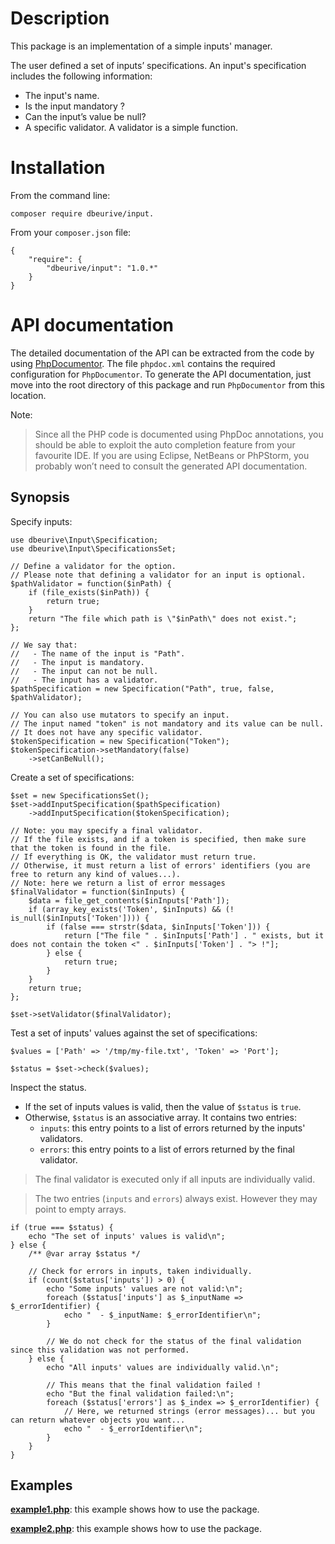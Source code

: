 # Description

This package is an implementation of a simple inputs' manager.

The user defined a set of inputs’ specifications. An input's specification includes the following information:

* The input's name.
* Is the input mandatory ?
* Can the input’s value be null?
* A specific validator. A validator is a simple function.

# Installation

From the command line:

    composer require dbeurive/input.

From your `composer.json` file:

    {
        "require": {
            "dbeurive/input": "1.0.*"
        }
    }

# API documentation

The detailed documentation of the API can be extracted from the code by using [PhpDocumentor](https://www.phpdoc.org/).
The file `phpdoc.xml` contains the required configuration for `PhpDocumentor`.
To generate the API documentation, just move into the root directory of this package and run `PhpDocumentor` from this location.

Note:

> Since all the PHP code is documented using PhpDoc annotations, you should be able to exploit the auto completion feature from your favourite IDE.
> If you are using Eclipse, NetBeans or PhPStorm, you probably won’t need to consult the generated API documentation.

## Synopsis

Specify inputs:

    use dbeurive\Input\Specification;
    use dbeurive\Input\SpecificationsSet;
    
    // Define a validator for the option.
    // Please note that defining a validator for an input is optional.
    $pathValidator = function($inPath) {
        if (file_exists($inPath)) {
            return true;
        }
        return "The file which path is \"$inPath\" does not exist.";
    };
    
    // We say that:
    //   - The name of the input is "Path".
    //   - The input is mandatory.
    //   - The input can not be null.
    //   - The input has a validator.
    $pathSpecification = new Specification("Path", true, false, $pathValidator);
    
    // You can also use mutators to specify an input.
    // The input named "token" is not mandatory and its value can be null.
    // It does not have any specific validator.
    $tokenSpecification = new Specification("Token");
    $tokenSpecification->setMandatory(false)
        ->setCanBeNull();

Create a set of specifications:

    $set = new SpecificationsSet();
    $set->addInputSpecification($pathSpecification)
        ->addInputSpecification($tokenSpecification);
    
    // Note: you may specify a final validator.
    // If the file exists, and if a token is specified, then make sure that the token is found in the file.
    // If everything is OK, the validator must return true.
    // Otherwise, it must return a list of errors' identifiers (you are free to return any kind of values...).
    // Note: here we return a list of error messages
    $finalValidator = function($inInputs) {
        $data = file_get_contents($inInputs['Path']);
        if (array_key_exists('Token', $inInputs) && (! is_null($inInputs['Token']))) {
            if (false === strstr($data, $inInputs['Token'])) {
                return ["The file " . $inInputs['Path'] . " exists, but it does not contain the token <" . $inInputs['Token'] . "> !"];
            } else {
                return true;
            }
        }
        return true;
    };
    
    $set->setValidator($finalValidator);

Test a set of inputs' values against the set of specifications:

    $values = ['Path' => '/tmp/my-file.txt', 'Token' => 'Port'];
    
    $status = $set->check($values);

Inspect the status.

* If the set of inputs values is valid, then the value of `$status` is `true`.
* Otherwise, `$status` is an associative array. It contains two entries:
  * `inputs`: this entry points to a list of errors returned by the inputs' validators.
  * `errors`: this entry points to a list of errors returned by the final validator.

> The final validator is executed only if all inputs are individually valid.

> The two entries (`inputs` and `errors`) always exist. However they may point to empty arrays.

    if (true === $status) {
        echo "The set of inputs' values is valid\n";
    } else {
        /** @var array $status */
    
        // Check for errors in inputs, taken individually.
        if (count($status['inputs']) > 0) {
            echo "Some inputs' values are not valid:\n";
            foreach ($status['inputs'] as $_inputName => $_errorIdentifier) {
                echo "  - $_inputName: $_errorIdentifier\n";
            }
    
            // We do not check for the status of the final validation since this validation was not performed.
        } else {
            echo "All inputs' values are individually valid.\n";
    
            // This means that the final validation failed !
            echo "But the final validation failed:\n";
            foreach ($status['errors'] as $_index => $_errorIdentifier) {
                // Here, we returned strings (error messages)... but you can return whatever objects you want...
                echo "  - $_errorIdentifier\n";
            }
        }
    }
    
## Examples

**[example1.php](https://github.com/dbeurive/config/blob/master/examples/example1.php)**: this example shows how to use the package.

**[example2.php](https://github.com/dbeurive/config/blob/master/examples/example2.php)**: this example shows how to use the package.


